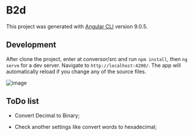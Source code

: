 # B2d

This project was generated with [Angular CLI](https://github.com/angular/angular-cli) version 9.0.5.

## Development

After clone the project, enter at conversor/src and run `npm install`, then `ng serve` for a dev server. Navigate to `http://localhost:4200/`. The app will automatically reload if you change any of the source files.

![image](https://user-images.githubusercontent.com/50559507/177047658-cd598d60-0d50-4fc7-9277-f64b327ff081.png)

## ToDo list
- Convert Decimal to Binary;

- Check another settings like convert words to hexadecimal;

